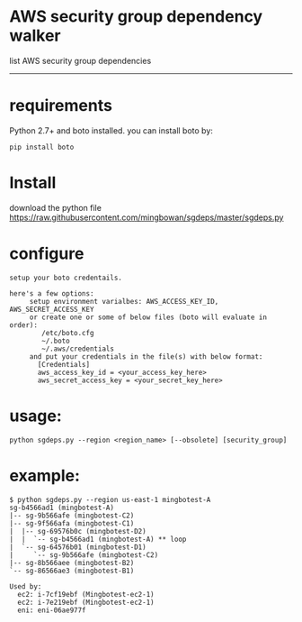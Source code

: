# AWS security group dependency walker

list AWS security group dependencies
 
------

# requirements

Python 2.7+ and boto installed. you can install boto by:
```
pip install boto
```

# Install

download the python file https://raw.githubusercontent.com/mingbowan/sgdeps/master/sgdeps.py 

# configure 

```
setup your boto credentails.

here's a few options:
     setup environment varialbes: AWS_ACCESS_KEY_ID, AWS_SECRET_ACCESS_KEY
     or create one or some of below files (boto will evaluate in order):
        /etc/boto.cfg
        ~/.boto
        ~/.aws/credentials 
     and put your credentials in the file(s) with below format:
       [Credentials]
       aws_access_key_id = <your_access_key_here>
       aws_secret_access_key = <your_secret_key_here>
```

# usage:

``` 
python sgdeps.py --region <region_name> [--obsolete] [security_group]
```

# example:

```
$ python sgdeps.py --region us-east-1 mingbotest-A
sg-b4566ad1 (mingbotest-A)
|-- sg-9b566afe (mingbotest-C2)
|-- sg-9f566afa (mingbotest-C1)
|  |-- sg-69576b0c (mingbotest-D2)
|  |  `-- sg-b4566ad1 (mingbotest-A) ** loop
|  `-- sg-64576b01 (mingbotest-D1)
|     `-- sg-9b566afe (mingbotest-C2)
|-- sg-8b566aee (mingbotest-B2)
`-- sg-86566ae3 (mingbotest-B1)

Used by:
  ec2: i-7cf19ebf (Mingbotest-ec2-1)
  ec2: i-7e219ebf (Mingbotest-ec2-1)
  eni: eni-06ae977f
```
